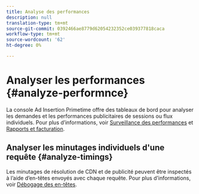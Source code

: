```yaml
---
title: Analyse des performances
description: null
translation-type: tm+mt
source-git-commit: 0392466ae8779d62054232352ce039377818caca
workflow-type: tm+mt
source-wordcount: '62'
ht-degree: 0%

---
```



# Analyser les performances {#analyze-performnce}

La console Ad Insertion Primetime offre des tableaux de bord pour analyser les demandes et les performances publicitaires de sessions ou flux individuels. Pour plus d’informations, voir [Surveillance des performances](/help/primetime-ad-insertion/performance-monitoring-debugging-reporting/performance-monitoring.md) et [Rapports et facturation](/help/primetime-ad-insertion/performance-monitoring-debugging-reporting/reporting-and-billing.md).

## Analyser les minutages individuels d&#39;une requête {#analyze-timings}

Les minutages de résolution de CDN et de publicité peuvent être inspectés à l’aide d’en-têtes envoyés avec chaque requête.  Pour plus d’informations, voir [Débogage des en-têtes](/help/primetime-ad-insertion/performance-monitoring-debugging-reporting/debugging-headers.md).
